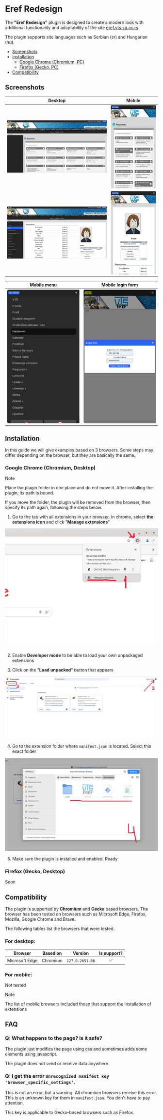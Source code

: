 # Eref Redesign

The **"Eref Redesign"** plugin is designed to create a modern look with additional functionality and adaptability of the site [eref.vts.su.ac.rs](https://eref.vts.su.ac.rs/sr).

The plugin supports site languages ​​such as Serbian (sr) and Hungarian (hu).

* [Screenshots](#screenshots)
* [Installation](#installation)
    * [Google Chrome (Chromium, PC)](#google-chrome-chromium-desktop)
    * [Firefox (Gecko, PC)](#firefox-gecko-desktop)
* [Compatibility](#compatibility)

## Screenshots

| Desktop | Mobile |
| :-: | :-: |
| ![desktop-1](/assets/readme/professor-page.png) | ![mobile-1](/assets/readme/professor-page-mobile.png) |
| ![desktop-2](/assets/readme/profil-page.png) | ![mobile-2](/assets/readme/profil-page-mobile.png) |


| Mobile menu | Mobile login form |
| :-: | :-: |
| ![Mobile menu](/assets/readme/mobile-menu.png) | ![Mobile menu](/assets/readme/mobile-login.png)

## Installation

In this guide we will give examples based on 3 browsers. Some steps may differ depending on the browser, but they are basically the same.

### Google Chrome (Chromium, Desktop)

> [!NOTE]
> Place the plugin folder in one place and do not move it. After installing the plugin, its path is bound. 
> 
> If you move the folder, the plugin will be removed from the browser, then specify its path again, following the steps below.

1. Go to the tab with all extensions in your browser. In chrome, select **the extensions icon** and click "**Manage extensions**"

![Chrome step 1](/assets/readme/chrome-1.jpg)

2. Enable **Developer mode** to be able to load your own unpackaged extensions

3. Click on the "**Load unpacked**" button that appears

![Chrome step 2 and 3](/assets/readme/chrome-2.jpg)

4. Go to the extension folder where `manifest.json` is located. Select this exact folder

![Chrome step 4](/assets/readme/chrome-3.jpg)

5. Make sure the plugin is installed and enabled. Ready



### Firefox (Gecko, Desktop)

Soon

## Compatibility 

The plugin is supported by **Сhromium** and **Gecko** based browsers. The browser has been tested on browsers such as Microsoft Edge, Firefox, Mozilla, Google Chrome and Brave.

The following tables list the browsers that were tested.

### For desktop:
| Browser | Based on | Version | Is support? |
| :-: | :-: | :-: | :-: |
| Microsoft Edge | Chromium | `127.0.2651.86` | ✅ |

### For mobile:

Not tested

> [!NOTE]
> The list of mobile browsers included those that support the installation of extensions

## FAQ

### Q: What happens to the page? Is it safe?

The plugin just modifies the page using css and sometimes adds some elements using javascript.

The plugin does not send or receive data anywhere.

### Q: I get the error `Unrecognized manifest key 'browser_specific_settings'`.

This is not an error, but a warning. All chromium browsers receive this error. This is an unknown key for them in `manifest.json`. You don't have to pay attention.

This key is applicable to Gecko-based browsers such as Firefox.